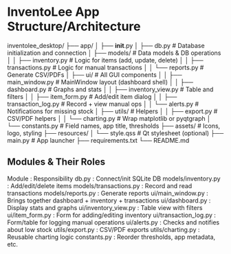 #  InventoLee App Structure/Architecture


inventolee_desktop/
├── app/
│   ├── __init__.py
│   ├── db.py                  # Database initialization and connection
│   ├── models/                # Data models & DB operations
│   │   ├── inventory.py       # Logic for items (add, update, delete)
│   │   ├── transactions.py    # Logic for manual transactions
│   │   └── reports.py         # Generate CSV/PDFs
│   ├── ui/                    # All GUI components
│   │   ├── main_window.py     # MainWindow layout (dashboard shell)
│   │   ├── dashboard.py       # Graphs and stats
│   │   ├── inventory_view.py  # Table and filters
│   │   ├── item_form.py       # Add/edit item dialog
│   │   ├── transaction_log.py # Record + view manual ops
│   │   └── alerts.py          # Notifications for missing stock
│   ├── utils/                 # Helpers
│   │   ├── export.py          # CSV/PDF helpers
│   │   └── charting.py        # Wrap matplotlib or pyqtgraph
│   └── constants.py           # Field names, app title, thresholds
├── assets/                    # Icons, logo, styling
├── resources/
│   └── style.qss              # Qt stylesheet (optional)
├── main.py                    # App launcher
├── requirements.txt
└── README.md



## Modules & Their Roles

Module : Responsibility
db.py : Connect/init SQLite DB
models/inventory.py : Add/edit/delete items
models/transactions.py : Record and read transactions
models/reports.py : Generate reports
ui/main_window.py : Brings together dashboard + inventory + transactions
ui/dashboard.py : Display stats and graphs
ui/inventory_view.py : Table view with filters
ui/item_form.py : Form for adding/editing inventory
ui/transaction_log.py : Form/table for logging manual operations
ui/alerts.py : Checks and notifies about low stock
utils/export.py : CSV/PDF exports
utils/charting.py : Reusable charting logic
constants.py : Reorder thresholds, app metadata, etc.